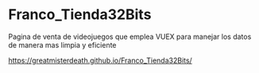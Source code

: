 # Franco_Tienda32Bits
Pagina de venta de videojuegos que emplea VUEX para manejar los datos de manera mas limpia y eficiente

https://greatmisterdeath.github.io/Franco_Tienda32Bits/
